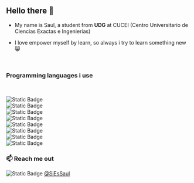 ## Hello there 👋

- My name is Saul, a student from **UDG** at  CUCEI (Centro Universitario de Ciencias Exactas e Ingenierias)

- I love empower myself by learn, so always i try to learn something new 😸
<br>

### Programming languages i use
<br>

![Static Badge](https://img.shields.io/badge/JavaScript-hola?style=for-the-badge&logo=JavaScript&color=%23f72585)
<br>
![Static Badge](https://img.shields.io/badge/Python-programming?style=for-the-badge&logo=python&color=%237209b7)
<br>
![Static Badge](https://img.shields.io/badge/CSS-programming?style=for-the-badge&logo=css3&color=%233a0ca3)
<br>
![Static Badge](https://img.shields.io/badge/swift-programming?style=for-the-badge&logo=swift&color=%234cc9f0)
<br>
![Static Badge](https://img.shields.io/badge/c%2B%2B-programming?style=for-the-badge&logo=c%2B%2B&color=%23240046)
<br>
![Static Badge](https://img.shields.io/badge/c-programming?style=for-the-badge&logo=C&color=%23f20089)
<br>
![Static Badge](https://img.shields.io/badge/java-programming?style=for-the-badge&logo=java&color=%23613dc1)
<br>
![Static Badge](https://img.shields.io/badge/Ruby-programming?style=for-the-badge&logo=Ruby&color=%23f72585)

### 📫 Reach me out

![Static Badge](https://img.shields.io/badge/Twitter-username?style=for-the-badge&logo=twitter&color=%233a0ca3)  [@SiEsSaul](https://twitter.com/SiEsSaul)
